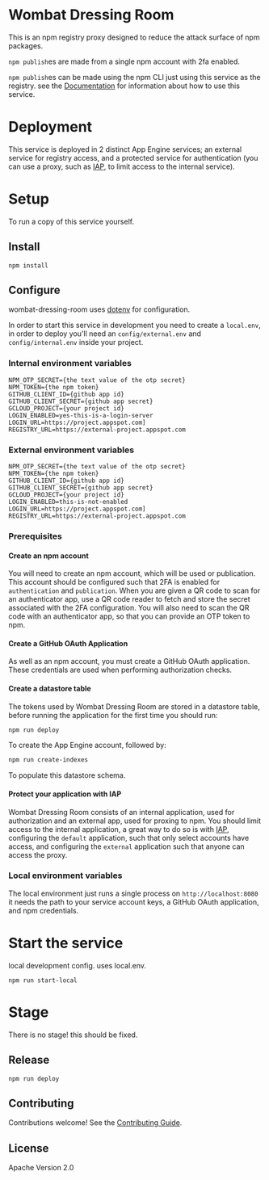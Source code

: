 # Wombat Dressing Room

This is an npm registry proxy designed to reduce the attack surface of npm
packages.

`npm publish`es are made from a single npm account with 2fa enabled.

`npm publish`es can be made using the npm CLI just using this service as the
registry. see the [Documentation](docs/usage.md) for information about how to
use this service.

# Deployment

This service is deployed in 2 distinct App Engine services; an external service
for registry access, and a protected service for authentication (you can use a
proxy, such as [IAP](https://cloud.google.com/iap/), to limit access to the
internal service).

# Setup

To run a copy of this service yourself.

## Install

`npm install`

## Configure

wombat-dressing-room uses [dotenv](https://www.npmjs.com/package/dotenv)
for configuration.

In order to start this service in development you need to create a `local.env`,
in order to deploy you'll need an `config/external.env` and
`config/internal.env` inside your project.

### Internal environment variables

```
NPM_OTP_SECRET={the text value of the otp secret}
NPM_TOKEN={the npm token}
GITHUB_CLIENT_ID={github app id}
GITHUB_CLIENT_SECRET={github app secret}
GCLOUD_PROJECT={your project id}
LOGIN_ENABLED=yes-this-is-a-login-server
LOGIN_URL=https://project.appspot.com]
REGISTRY_URL=https://external-project.appspot.com
```

### External environment variables

```
NPM_OTP_SECRET={the text value of the otp secret}
NPM_TOKEN={the npm token}
GITHUB_CLIENT_ID={github app id}
GITHUB_CLIENT_SECRET={github app secret}
GCLOUD_PROJECT={your project id}
LOGIN_ENABLED=this-is-not-enabled
LOGIN_URL=https://project.appspot.com]
REGISTRY_URL=https://external-project.appspot.com
```

### Prerequisites

#### Create an npm account

You will need to create an npm account, which will be used or publication.
This account should be configured such that 2FA is enabled for `authentication`
and `publication`. When you are given a QR code to scan for an  authenticator
app, use a QR code reader to fetch and store the secret associated with the
2FA configuration. You will also need to scan the QR code with an authenticator
app, so that you can provide an OTP token to npm.

#### Create a GitHub OAuth Application

As well as an npm account, you must create a GitHub OAuth application. These
credentials are used when performing authorization checks.

#### Create a datastore table

The tokens used by Wombat Dressing Room are stored in a datastore table,
before running the application for the first time you should run:

```bash
npm run deploy
```

To create the App Engine account, followed by:

```bash
npm run create-indexes
```

To populate this datastore schema.

#### Protect your application with IAP

Wombat Dressing Room consists of an internal application, used for authorization
and an external app, used for proxing to npm. You should limit access to the
internal application, a great way to do so is with
[IAP](https://cloud.google.com/iap/docs/app-engine-quickstart), configuring
the `default` application, such that only select accounts have access, and
configuring the `external` application such that anyone can access the proxy.

### Local environment variables

The local environment just runs a single process on `http://localhost:8080`
it needs the path to your service account keys, a GitHub OAuth application,
and npm credentials.

# Start the service

local development config. uses local.env.

`npm run start-local`

# Stage

There is no stage! this should be fixed.

## Release

`npm run deploy`

## Contributing

Contributions welcome! See the [Contributing Guide](https://github.com/googleapis/wombat-dressing-room/blob/master/CONTRIBUTING.md).

## License

Apache Version 2.0
